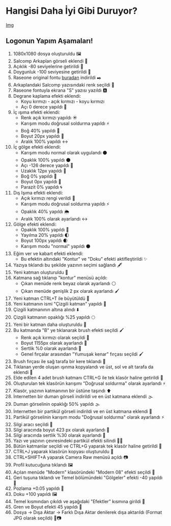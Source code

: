 # Hangisi Daha İyi Gibi Duruyor?

[Img](https://i.hizliresim.com/2eh5655.png)

## Logonun Yapım Aşamaları!

1. 1080x1080 dosya oluşturuldu 🖼️
2. Salcomp Arkaplan görseli eklendi 📸
3. Açıklık -80 seviyelerine getirildi 🌟
4. Doygunluk -100 seviyesine getirildi 🎨
5. Raseone original fontu [buradan](https://www.dafontfree.net/raseone-original/f188030.htm) indirildi ✒️
6. Arkaplandaki Salcomp yazısındaki renk seçildi 🌈
7. Raseone fontuyla ekrana "S" yazısı yazıldı 🅰️
8. Degrane kaplama efekti eklendi:
   - Koyu kırmızı - açık kırmızı - koyu kırmızı
   - Açı 0 derece yapıldı 🌆
9. İç ışıma efekti eklendi:
   - Renk açık kırmızı yapıldı ☀️
   - Karışım modu doğrusal soldurma yapıldı ⚡
   - Boğ 40% yapıldı 🌟
   - Boyut 20px yapıldı 📏
   - Aralık 100% yapıldı ↔️
10. İç gölge efekti eklendi:
    - Karışım modu normal olarak uygulandı ⚫
    - Opaklık 100% yapıldı 🌑
    - Açı -126 derece yapıldı 🌌
    - Uzaklık 12px yapıldı 🌠
    - Boğ 0% yapıldı 🔲
    - Boyut 0px yapıldı 🔳
    - Parazit 0% yapıldı 🌀
11. Dış Işıma efekti eklendi:
    - Açık kırmızı rengi verildi 🌅
    - Karışım modu doğrusal soldurma yapıldı ⚡
    - Opaklık 40% yapıldı 🌦️
    - Aralık 100% olarak ayarlandı ↔️
12. Gölge efekti eklendi:
    - Opaklık 100% yapıldı 🌚
    - Yayılma 20% yapıldı 🌓
    - Boyut 100px yapıldı 🌒
    - Karışım modu "normal" yapıldı ⚫
13. Eğim ver ve kabart efekti eklendi:
    - Bu efektin altındaki "Kontur" ve "Doku" efekti aktifleştirildi ✨
14. Yazıya tıklandı bu şekilde yazının seçimi sağlandı 🖋️
15. Yeni katman oluşturuldu 📂
16. Katmana sağ tıklanıp "kontur" menüsü açıldı:
    - Çıkan menüde renk beyaz olarak ayarlandı ⚪
    - Çıkan menüde genişlik 2 px olarak ayarlandı 🖌️
17. Yeni katman CTRL+T ile büyütüldü 📏
18. Yeni katmanın ismi "Çizgili katman" yapıldı 📝
19. Çizgili katmanının altına alındı ⬇️
20. Çizgili katmanın opaklığı %25 yapıldı 🌕
21. Yeni bir katman daha oluşturuldu 📂
22. Bu katmanda "B" ye tıklanarak brush efekti seçildi 🖌️
    - Renk açık kırmızı olarak seçildi 🎨
    - Boyut 1155px olarak ayarlandı 📏
    - Sertlik %0 olarak ayarlandı 🌟
    - Genel fırçalar arasından "Yumuşak kenar" fırçası seçildi 🖌️
23. Brush fırçası ile sağ tarafa bir kere tıklandı 🎨
24. Tıklanan yerde oluşan ışınma kopyalandı ve üst, sol ve alt tarafa da eklendi 🌟
25. Elde edilen 4 adet brush katmanı CTRL+G ile tek klasör haline getirildi 📂
26. Oluşturulan tek klasörün karışımı "Doğrusal soldurma" olarak ayarlandı ⚡
27. Klasör, yazının katmanının bir üstüne taşındı ⬆️
28. İnternetten bir duman görseli indirildi ve en üst katmana eklendi 🌫️
29. Duman görselinin opaklığı 50% yapıldı 🌫️
30. İnternetten bir partikül görseli indirildi ve en üst katmana eklendi 🌠
31. Partikül görselinin karışım modu "Doğrusal soldurma" olarak ayarlandı ⚡
32. Silgi aracı seçildi 🧽
33. Silgi aracında boyut 423 px olarak ayarlandı 📏
34. Silgi aracında sertlik %30 olarak ayarlandı 🧽
35. Yazı ve yazının çevresindeki partikül efekti silindi 📝🌠
36. Bütün katmanlar seçildi ve CTRL+G yaparak tek klasör haline getirildi 📂
37. CTRL+J yaparak klasörün kopyası oluşturuldu 📂
38. CTRL+SHIFT+A yaparak Camera Raw menüsü açıldı 📷
39. Profil kutucuğuna tıklandı 🖼️
40. Açılan menüde "Modern" klasöründeki "Modern 08" efekti seçildi 🌟
41. Geri tuşuna tıklandı ve Temel bölümündeki "Gölgeler" efekti -40 yapıldı 🌄
42. Pozlama +0.05 yapıldı 📸
43. Doku +100 yapıldı 🖼️
44. Temel kısmından çıkıldı ve aşağıdaki "Efektler" kısmına girildi 🌌
45. Gren ve Boyut efekti 45 yapıldı 🌠
46. Dosya -> Dışa Aktar -> Farklı Dışa Aktar denilerek dışa aktarıldı (Format JPG olarak seçildi) 📂📷
